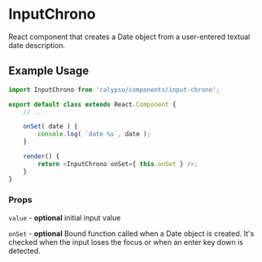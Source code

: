 # InputChrono

React component that creates a Date object from a user-entered textual date description.

## Example Usage

```js
import InputChrono from 'calypso/components/input-chrono';

export default class extends React.Component {
	// ...

	onSet( date ) {
		console.log( `date %s`, date );
	}

	render() {
		return <InputChrono onSet={ this.onSet } />;
	}
}
```

### Props

`value` - **optional** initial input value

`onSet` - **optional** Bound function called when a Date object is created.
It's checked when the input loses the focus or when an enter key down is
detected.
